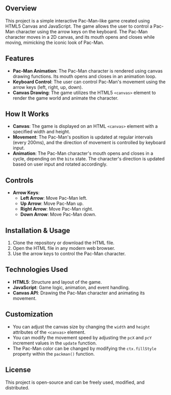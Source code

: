 

## Overview
This project is a simple interactive Pac-Man-like game created using HTML5 Canvas and JavaScript. The game allows the user to control a Pac-Man character using the arrow keys on the keyboard. The Pac-Man character moves in a 2D canvas, and its mouth opens and closes while moving, mimicking the iconic look of Pac-Man.

## Features
- **Pac-Man Animation**: The Pac-Man character is rendered using canvas drawing functions. Its mouth opens and closes in an animation loop.
- **Keyboard Control**: The user can control Pac-Man's movement using the arrow keys (left, right, up, down).
- **Canvas Drawing**: The game utilizes the HTML5 `<canvas>` element to render the game world and animate the character.

## How It Works
- **Canvas**: The game is displayed on an HTML `<canvas>` element with a specified width and height.
- **Movement**: The Pac-Man's position is updated at regular intervals (every 200ms), and the direction of movement is controlled by keyboard input.
- **Animation**: The Pac-Man character's mouth opens and closes in a cycle, depending on the `bite` state. The character's direction is updated based on user input and rotated accordingly.

## Controls
- **Arrow Keys**:
  - **Left Arrow**: Move Pac-Man left.
  - **Up Arrow**: Move Pac-Man up.
  - **Right Arrow**: Move Pac-Man right.
  - **Down Arrow**: Move Pac-Man down.

## Installation & Usage
1. Clone the repository or download the HTML file.
2. Open the HTML file in any modern web browser.
3. Use the arrow keys to control the Pac-Man character.

## Technologies Used
- **HTML5**: Structure and layout of the game.
- **JavaScript**: Game logic, animation, and event handling.
- **Canvas API**: Drawing the Pac-Man character and animating its movement.

## Customization
- You can adjust the canvas size by changing the `width` and `height` attributes of the `<canvas>` element.
- You can modify the movement speed by adjusting the `pcX` and `pcY` increment values in the `update` function.
- The Pac-Man color can be changed by modifying the `ctx.fillStyle` property within the `packman()` function.

## License
This project is open-source and can be freely used, modified, and distributed.

